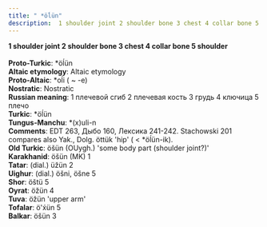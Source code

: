 ```yaml
---
title: " *öĺün"
description:  1 shoulder joint 2 shoulder bone 3 chest 4 collar bone 5 shoulder
---
```

<p data-pagefind-weight="0.5">
<strong> 1 shoulder joint 2 shoulder bone 3 chest 4 collar bone 5 shoulder</strong><br><br>
<strong>Proto-Turkic</strong>:  *öĺün<br>
<strong>Altaic etymology</strong>:  Altaic etymology<br>
<strong> Proto-Altaic</strong>:  *oĺi ( ~ -e)<br>
<strong>Nostratic</strong>:  Nostratic<br>
<strong>Russian meaning</strong>:  1 плечевой сгиб 2 плечевая кость 3 грудь 4 ключица 5 плечо<br>
<strong>Turkic</strong>:  *öĺün<br>
<strong>Tungus-Manchu</strong>:  *(x)uli-n<br>
<strong>Comments</strong>:  EDT 263, Дыбо 160, Лексика 241-242. Stachowski 201 compares also Yak., Dolg. öttük 'hip' ( < *öĺün-ik).<br>
<strong>Old Turkic</strong>:  öšün (OUygh.) 'some body part (shoulder joint?)'<br>
<strong>Karakhanid</strong>:  öšün (MK) 1<br>
<strong>Tatar</strong>:  (dial.) üžün 2<br>
<strong>Uighur</strong>:  (dial.) öšni, öšne 5<br>
<strong>Shor</strong>:  öštü 5<br>
<strong>Oyrat</strong>:  öžün 4<br>
<strong>Tuva</strong>:  öžün 'upper arm'<br>
<strong>Tofalar</strong>:  ö'x́ün 5<br>
<strong>Balkar</strong>:  öšün 3<br>

</p>
